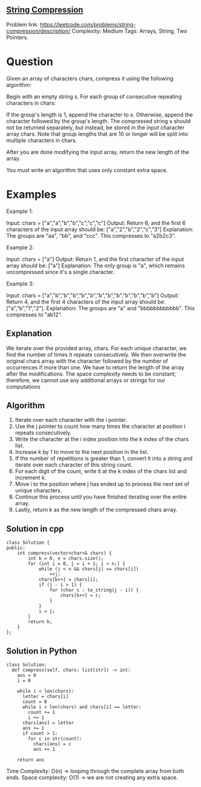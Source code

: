 ## [String Compression](https://leetcode.com/problems/string-compression)

Problem link: https://leetcode.com/problems/string-compression/description/
Complexity: Medium 
Tags: Arrays, String, Two Pointers.


# Question

Given an array of characters chars, compress it using the following algorithm:

Begin with an empty string s. For each group of consecutive repeating characters in chars:

If the group's length is 1, append the character to s.
Otherwise, append the character followed by the group's length.
The compressed string s should not be returned separately, but instead, be stored in the input character array chars. Note that group lengths that are 10 or longer will be split into multiple characters in chars.

After you are done modifying the input array, return the new length of the array.

You must write an algorithm that uses only constant extra space.


# Examples

Example 1:

Input: chars = ["a","a","b","b","c","c","c"]
Output: Return 6, and the first 6 characters of the input array should be: ["a","2","b","2","c","3"]
Explanation: The groups are "aa", "bb", and "ccc". This compresses to "a2b2c3".

Example 2:

Input: chars = ["a"]
Output: Return 1, and the first character of the input array should be: ["a"]
Explanation: The only group is "a", which remains uncompressed since it's a single character.

Example 3:

Input: chars = ["a","b","b","b","b","b","b","b","b","b","b","b","b"]
Output: Return 4, and the first 4 characters of the input array should be: ["a","b","1","2"].
Explanation: The groups are "a" and "bbbbbbbbbbbb". This compresses to "ab12".
    

## Explanation

We iterate over the provided array, chars.
For each unique character, we find the number of times it repeats consecutively.
We then overwrite the original chars array with the character followed by the number of occurrences if more than one.
We have to return the length of the array after the modifications.
The space complexity needs to be constant; therefore, we cannot use any additional arrays or strings for our computations

## Algorithm

1. Iterate over each character with the i pointer.
2. Use the j pointer to count how many times the character at position i repeats consecutively.
3. Write the character at the i index position into the k index of the chars list.
4. Increase k by 1 to move to the next position in the list.
5. If the number of repetitions is greater than 1, convert it into a string and iterate over each character of this string count.
6. For each digit of the count, write it at the k index of the chars list and increment k.
7. Move i to the position where j has ended up to process the next set of unique characters.
8. Continue this process until you have finished iterating over the entire array.
9. Lastly, return k as the new length of the compressed chars array.


## Solution in cpp
```
class Solution {
public:
    int compress(vector<char>& chars) {
        int k = 0, n = chars.size();
        for (int i = 0, j = i + 1; i < n;) {
            while (j < n && chars[j] == chars[i])
                ++j;
            chars[k++] = chars[i];
            if (j - i > 1) {
                for (char c : to_string(j - i)) {
                    chars[k++] = c;
                }
            }
            i = j;
        }
        return k;       
    }
};
```

## Solution in Python
```
class Solution:
  def compress(self, chars: list[str]) -> int:
    ans = 0
    i = 0

    while i < len(chars):
      letter = chars[i]
      count = 0
      while i < len(chars) and chars[i] == letter:
        count += 1
        i += 1
      chars[ans] = letter
      ans += 1
      if count > 1:
        for c in str(count):
          chars[ans] = c
          ans += 1

    return ans
```
Time Complexity: O(n) -> looping through the complete array from both ends.
Space complexity: O(1) -> we are not creating any extra space. 	
